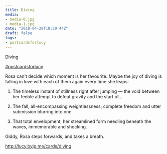 ```yaml
---
title: Diving
media:
- media-0.jpg
- media-1.jpg
date: "2018-04-28T18:29:44Z"
draft: false
tags:
- postcardsforlucy
---
```

Diving

[#postcardsforlucy](/tags/postcardsforlucy)



Rosa can't decide which moment is her favourite. Maybe the joy of diving is falling in love with each of them again every time she leaps:



1. The timeless instant of stillness right after jumping — the void between her feeble attempt to defeat gravity and the start of…



2. The fall, all-encompassing weightlessness; complete freedom and utter submission blurring into one



3. That total envelopment, her streamlined form needling beneath the waves, immemorable and shocking.



Giddy, Rosa steps forwards, and takes a breath.



http://lucy.byjp.me/cards/diving
